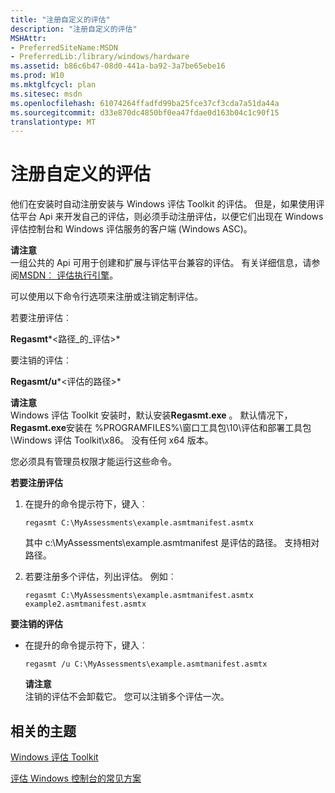 ```yaml
---
title: "注册自定义的评估"
description: "注册自定义的评估"
MSHAttr:
- PreferredSiteName:MSDN
- PreferredLib:/library/windows/hardware
ms.assetid: b86c6b47-08d0-441a-ba92-3a7be65ebe16
ms.prod: W10
ms.mktglfcycl: plan
ms.sitesec: msdn
ms.openlocfilehash: 61074264ffadfd99ba25fce37cf3cda7a51da44a
ms.sourcegitcommit: d33e870dc4850bf0ea47fdae0d163b04c1c90f15
translationtype: MT
---
```

# <a name="register-custom-assessments"></a>注册自定义的评估


他们在安装时自动注册安装与 Windows 评估 Toolkit 的评估。 但是，如果使用评估平台 Api 来开发自己的评估，则必须手动注册评估，以便它们出现在 Windows 评估控制台和 Windows 评估服务的客户端 (Windows ASC)。

**请注意**  
一组公共的 Api 可用于创建和扩展与评估平台兼容的评估。 有关详细信息，请参阅[MSDN︰ 评估执行引擎](http://go.microsoft.com/fwlink/?LinkId=236367)。

 

可以使用以下命令行选项来注册或注销定制评估。

若要注册评估︰

**Regasmt***&lt;路径\_的\_评估&gt;*

要注销的评估︰

**Regasmt/u***&lt;评估的路径&gt;*

**请注意**  
Windows 评估 Toolkit 安装时，默认安装**Regasmt.exe** 。 默认情况下， **Regasmt.exe**安装在 %PROGRAMFILES%\\窗口工具包\\10\\评估和部署工具包\\Windows 评估 Toolkit\\x86。 没有任何 x64 版本。

您必须具有管理员权限才能运行这些命令。

 

**若要注册评估**

1.  在提升的命令提示符下，键入︰

    ``` syntax
    regasmt C:\MyAssessments\example.asmtmanifest.asmtx
    ```

    其中 c:\\MyAssessments\\example.asmtmanifest 是评估的路径。 支持相对路径。

2.  若要注册多个评估，列出评估。 例如︰

    ``` syntax
    regasmt C:\MyAssessments\example.asmtmanifest.asmtx example2.asmtmanifest.asmtx
    ```

**要注销的评估**

-   在提升的命令提示符下，键入︰

    ``` syntax
    regasmt /u C:\MyAssessments\example.asmtmanifest.asmtx
    ```

    **请注意**  
    注销的评估不会卸载它。 您可以注销多个评估一次。

     

## <a name="related-topics"></a>相关的主题


[Windows 评估 Toolkit](windows-assessment-toolkit-technical-reference.md)

[评估 Windows 控制台的常见方案](windows-assessment-console-common-scenarios.md)

 

 







